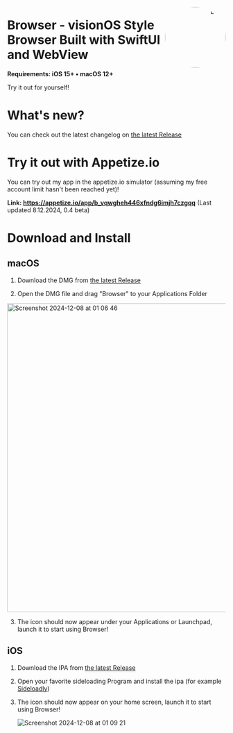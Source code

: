 <p align="right">
  <img align="right" height="140" src="https://github.com/user-attachments/assets/29628529-9634-4527-89af-87d0a61091cd" alt="Logo" style="float: right; border-radius: 1000px;"/>
</p>

<h1 align="left">Browser - visionOS Style Browser Built with SwiftUI and WebView</h1>

**Requirements: iOS 15+ • macOS 12+**

Try it out for yourself!

# What's new?

You can check out the latest changelog on [the latest Release](https://github.com/timi2506/Browser/releases/latest)

# Try it out with Appetize.io
You can try out my app in the appetize.io simulator (assuming my free account limit hasn't been reached yet)! 

**Link: https://appetize.io/app/b_vqwgheh446xfndg6imjh7czgqq**
(Last updated 8.12.2024, 0.4 beta)

# Download and Install

## macOS
1. Download the DMG from [the latest Release](https://github.com/timi2506/Browser/releases/latest)

2. Open the DMG file and drag "Browser" to your Applications Folder

<img width="712" alt="Screenshot 2024-12-08 at 01 06 46" src="https://github.com/user-attachments/assets/910329f5-f23f-4b28-9073-c091c58f4589">

3. The icon should now appear under your Applications or Launchpad, launch it to start using Browser!

## iOS
1. Download the IPA from [the latest Release](https://github.com/timi2506/Browser/releases/latest)

2. Open your favorite sideloading Program and install the ipa (for example [Sideloadly](https://sideloadly.io/))

3. The icon should now appear on your home screen, launch it to start using Browser!
   
   ![Screenshot 2024-12-08 at 01 09 21](https://github.com/user-attachments/assets/4e65d1a8-2e5f-4f07-a7db-95cd94866166)

